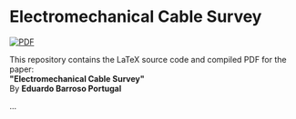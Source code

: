 # Electromechanical Cable Survey

[![PDF](https://img.shields.io/badge/View-PDF-red)](/main.pdf)

This repository contains the LaTeX source code and compiled PDF for the paper:  
**"Electromechanical Cable Survey"**  
By **Eduardo Barroso Portugal**

...



